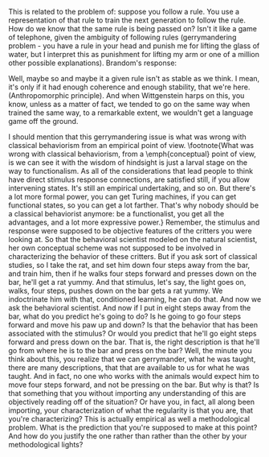 

This is related to the problem of: suppose you follow a rule. You use a
representation of that rule to train the next generation to follow the rule.
How do we know that the same rule is being passed on? Isn't it like a game of
telephone, given the ambiguity of following rules (gerrymandering problem - you
have a rule in your head and punish me for lifting the glass of water, but I
interpret this as punishment for lifting my arm or one of a million other
possible explanations). Brandom's response:

Well, maybe so and maybe it a given rule isn't as stable as we think. I mean,
it's only if it had enough coherence and enough stability, that we're here.
(Anthropomorphic principle). And when Wittgenstein harps on this, you know, unless
as a matter of fact, we tended to go on the same way when trained the same way,
to a remarkable extent, we wouldn't get a language game off the ground.

I should mention that this gerrymandering issue is what was wrong with classical 
behaviorism from an empirical point of
view. \footnote{What was wrong with
classical behaviorism, from a \emph{conceptual} point of view, is we can see it with
the wisdom of hindsight is just a larval stage on the way to functionalism. As
all of the considerations that lead people to think have direct stimulus
response connections, are satisfied still, if you allow intervening states. 
It's still an empirical undertaking, and so on. But there's a
lot more formal power, you can get Turing machines, if you can get functional
states, so you can get a lot farther. That's why
nobody should be a classical behaviorist anymore: be a functionalist, you get
all the advantages, and a lot more expressive power.} Remember, the stimulus and 
response were supposed to be
objective features of the critters you were looking at. So that the behavioral
scientist modeled on the natural scientist, her own conceptual scheme was not
supposed to be involved in characterizing the behavior of these critters. But
if you ask sort of classical studies, so I take the rat, and set him down four
steps away from the bar, and train him, then if he walks four steps forward and
presses down on the bar, he'll get a rat yummy. And that stimulus, let's say,
the light goes on, walks, four steps, pushes down on the bar gets a rat yummy.
We indoctrinate him with that, conditioned learning, he can do that. And now
we ask the behavioral scientist. And now if I put in eight steps away from
the bar, what do you predict he's going to do? Is he going to go four steps
forward and move his paw up and down? Is that the behavior that has been
associated with the stimulus? Or would you predict that he'll go eight steps
forward and press down on the bar. That is, the right description is that he'll
go from where he is to the bar and press on the bar? Well, the minute you think
about this, you realize that we can gerrymander, what he was taught,
there are many descriptions, that that are available to us for what he was
taught. And in fact, no one who works with the animals would expect him to
move four steps forward, and not be pressing on the bar. But why
is that? Is that something that you without importing any understanding of
this are objectively reading off of the situation? Or have you, in fact, all
along been importing, your characterization of what the regularity
is that you are, that you're characterizing? This is actually empirical as well 
a methodological
problem. What is the prediction that you're supposed to make at this point?
And how do you justify the one rather than rather than the other by your
methodological lights?
